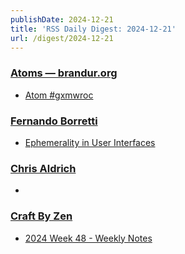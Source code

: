 ```yaml
---
publishDate: 2024-12-21
title: 'RSS Daily Digest: 2024-12-21'
url: /digest/2024-12-21
---
```


### [Atoms  — brandur.org](https://brandur.org/)

  * [Atom #gxmwroc](https://brandur.org/atoms/gxmwroc)
  
### [Fernando Borretti](https://borretti.me/)

  * [Ephemerality in User Interfaces](https://borretti.me/article/ephemerality-in-user-interfaces)
  
### [Chris Aldrich](https://boffosocko.com/)

  * [](https://boffosocko.com/2024/12/20/55826944/)
  
### [Craft By Zen](https://craftbyzen.com/)

  * [2024 Week 48 - Weekly Notes](https://craftbyzen.com/blog/2024-12-20-w48-weekly-notes/)
  
